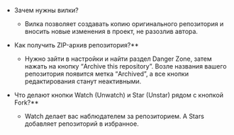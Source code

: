 * Зачем нужны вилки?

    * Вилка позволяет создавать копию оригинального репозитория и вносить новые изменения в проект, не разозлив автора. 

* Как получить ZIP-архив репозитория?**

    * Нужно зайти в настройки и найти раздел Danger Zone, затем нажать на кнопку “Archive this repository”. Возле названия вашего репозитория появится метка “Archived”, а все кнопки редактирования станут неактивными.

* Что делают кнопки Watch (Unwatch) и Star (Unstar) рядом с кнопкой Fork?**

    * Watch делает вас наблюдателем за репозиторием. А Stars добавляет репозиторий в избранное.
